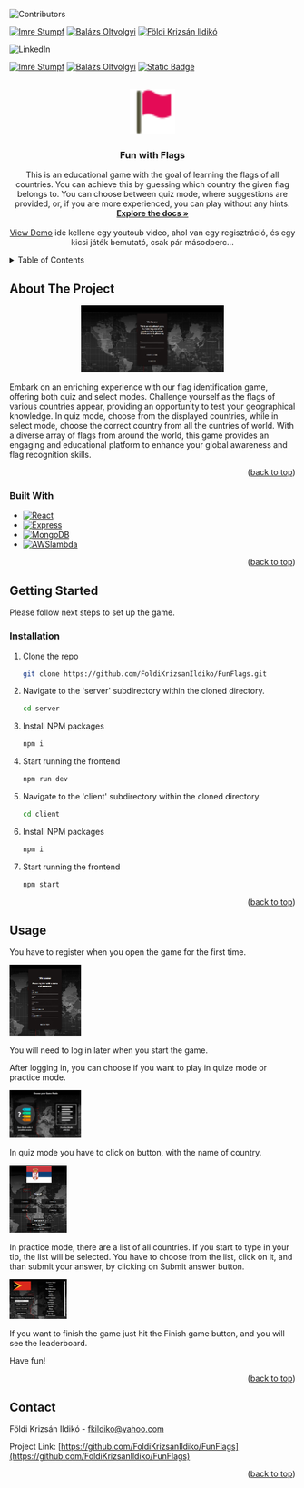 <a name="readme-top"></a>

<!-- PROJECT SHIELDS -->

![Contributors](https://img.shields.io/badge/-_Contributors-red.svg?logo=github&style=for-the-badge)

[![Imre Stumpf](https://img.shields.io/badge/Imre%20Stumpf-blue.svg?logo=github)][contributor1-url]
[![Balázs Oltvolgyi](https://img.shields.io/badge/Bal%C3%A1zs%20Olv%C3%B6lgyi-blue.svg?logo=github)][contributor2-url]
[![Földi Krizsán Ildikó](https://img.shields.io/badge/F%C3%B6ldi%20Krizs%C3%A1n%20Ildik%C3%B3-blue.svg?logo=github)][contributor3-url]

![LinkedIn][linkedin-shield]

[![Imre Stumpf](https://img.shields.io/badge/-_Imre%20Stumpf-grey.svg?logo=linkedin&colorB=555)][linkedin1-url]
[![Balázs Oltvolgyi](https://img.shields.io/badge/-_Bal%C3%A1zs%20Olv%C3%B6lgyi-grey.svg?logo=linkedin&colorB=555)][linkedin2-url]
[![Static Badge](https://img.shields.io/badge/-_%20F%C3%B6ldi%20Krizs%C3%A1n%20Ildik%C3%B3-grey.svg?logo=linkedin&colorB=555)][linkedin3-url]



<!-- PROJECT LOGO -->
<br />
<div align="center">
  <a href="https://github.com/FoldiKrizsanIldiko/FunFlags">
    <img src="client/public/favicon.png" alt="Logo" width="80" height="80">
  </a>

<h3 align="center">Fun with Flags</h3>

  <p align="center">
    This is an educational game with the goal of learning the flags of all countries. You can achieve this by guessing which country the given flag belongs to. You can choose between quiz mode, where suggestions are provided, or, if you are more experienced, you can play without any hints.
    <br />
    <a href="https://github.com/FoldiKrizsanIldiko/FunFlags"><strong>Explore the docs »</strong></a>
    <br />
    <br />
    <a href="https://github.com/FoldiKrizsanIldiko/FunFlags">View Demo</a>
    ide kellene egy youtoub video, ahol van egy regisztráció, és egy kicsi játék bemutató, csak pár másodperc...
</div>



<!-- TABLE OF CONTENTS -->
<details>
  <summary>Table of Contents</summary>
  <ol>
    <li>
      <a href="#about-the-project">About The Project</a>
      <ul>
        <li><a href="#built-with">Built With</a></li>
      </ul>
    </li>
    <li>
      <a href="#getting-started">Getting Started</a>
      <ul>
        <li><a href="#installation">Installation</a></li>
      </ul>
    </li>
    <li><a href="#usage">Usage</a></li>
    <li><a href="#contact">Contact</a></li>
  </ol>
</details>



<!-- ABOUT THE PROJECT -->
## About The Project

<!-- ![Product Name Screen Shot][product-screenshot] -->
<p align="center">
<img src="./client/public/scrsh1.png" width="50%" >
</p>


Embark on an enriching experience with our flag identification game, offering both quiz and select modes. Challenge yourself as the flags of various countries appear, providing an opportunity to test your geographical knowledge. In quiz mode, choose from the displayed countries, while in select mode, choose the correct country from all the cuntries of world. With a diverse array of flags from around the world, this game provides an engaging and educational platform to enhance your global awareness and flag recognition skills.


<p align="right">(<a href="#readme-top">back to top</a>)</p>



### Built With


* [![React][React.js]][React-url]
* [![Express][Express.io]][Express-url]
* [![MongoDB][MongoDB.io]][MongoDb-url]
* [![AWSlambda][AWSLambda.io]][AWSLambda-url]


<p align="right">(<a href="#readme-top">back to top</a>)</p>



<!-- GETTING STARTED -->
## Getting Started

Please follow next steps to set up the game.


### Installation

1. Clone the repo
   ```sh
   git clone https://github.com/FoldiKrizsanIldiko/FunFlags.git
   ```
2. Navigate to the 'server' subdirectory within the cloned directory.
    ```sh
    cd server
    ``` 
3. Install NPM packages
   ```sh
   npm i
   ```
4. Start running the frontend
    ```sh
    npm run dev
    ```       
5. Navigate to the 'client' subdirectory within the cloned directory.
    ```sh
    cd client
    ```   
6. Install NPM packages
   ```sh
   npm i
   ```
7. Start running the frontend
    ```sh
    npm start
    ```

<p align="right">(<a href="#readme-top">back to top</a>)</p>



<!-- USAGE EXAMPLES -->
## Usage

You have to register when you open the game for the first time. 
<p align="left">
<img src="./client/public/register.png" width="25%" >
</p>

You will need to log in later when you start the game.

After logging in, you can choose if you want to play in quize mode or practice mode.

<p align="left">
<img src="./client/public/choose.png" width="25%" >
</p>

In quiz mode you have to click on button, with the name of country.

<p align="left">
<img src="./client/public/quizM.png" width="20%" >
</p>

In practice mode, there are a list of all countries. If you start to type in your tip, the list will be selected. You have to choose from the list, click on it, and than submit your answer, by clicking on Submit answer button.

<p align="left">
<img src="./client/public/practM.png" width="20%" >
</p>

If you want to finish the game just hit the Finish game button, and you will see the leaderboard.

Have fun!

<p align="right">(<a href="#readme-top">back to top</a>)</p>



<!-- CONTACT -->
## Contact


Földi Krizsán Ildikó  - fkildiko@yahoo.com

Project Link: [https://github.com/FoldiKrizsanIldiko/FunFlags](https://github.com/FoldiKrizsanIldiko/FunFlags)

<p align="right">(<a href="#readme-top">back to top</a>)</p>



<!-- MARKDOWN LINKS & IMAGES -->
<!-- https://www.markdownguide.org/basic-syntax/#reference-style-links -->
[contributor1-url]: https://github.com/Surmi64
[contributor2-url]: https://github.com/balazs-oltvolgyi
[contributor3-url]: https://github.com/FoldiKrizsanIldiko
[forks-shield]: https://img.shields.io/github/forks/github_username/repo_name.svg?style=for-the-badge
[forks-url]: https://github.com/FoldiKrizsanIldiko/FunFlags/network/members
[stars-shield]: https://img.shields.io/github/stars/github_username/repo_name.svg?style=for-the-badge
[stars-url]: https://github.com/FoldiKrizsanIldiko/FunFlags/stargazers
[issues-shield]: https://img.shields.io/github/issues/github_username/repo_name.svg?style=for-the-badge
[issues-url]: https://github.com/FoldiKrizsanIldiko/FunFlags/issues
[license-shield]: https://img.shields.io/github/license/github_username/repo_name.svg?style=for-the-badge
[license-url]: https://github.com/FoldiKrizsanIldiko/FunFlags/blob/master/LICENSE.txt
[linkedin-shield]: https://img.shields.io/badge/-LinkedIn-black.svg?style=for-the-badge&logo=linkedin&colorB=555
[linkedin1-url]: https://www.linkedin.com/in/istumpf/
[linkedin2-url]: https://www.linkedin.com/in/balazs-o/
[linkedin3-url]:https://www.linkedin.com/in/ildiko-foldi-krizsan/
[product-screenshot]: client/public/scrsh1.png
[React.js]: https://img.shields.io/badge/React-20232A?style=for-the-badge&logo=react&logoColor=61DAFB
[React-url]: https://reactjs.org/
[Express.io]: https://img.shields.io/badge/Express-20232A?style=for-the-badge&logo=Express&logoColor=47A248
[Express-url]:https://expressjs.com/
[MongoDB.io]: https://img.shields.io/badge/MongoDB-20232A?style=for-the-badge&logo=MongoDB&logoColor=47A248
[MongoDb-url]:https://www.mongodb.com/atlas/database
[AWSLambda.io]:https://img.shields.io/badge/Lambda-20232A?style=for-the-badge&logo=AWSLambda&logoColor=FF9900
[AWSLambda-url]:https://aws.amazon.com/pm/lambda/?gclid=CjwKCAiA1-6sBhAoEiwArqlGPuZDskT0wZIcIb3EISWuN_425YQqAIuiPF_OFZg6mHAQzxswLGZ66hoCEx4QAvD_BwE&trk=5e541ab3-2fcc-4151-9e08-fdea53dc7fb8&sc_channel=ps&ef_id=CjwKCAiA1-6sBhAoEiwArqlGPuZDskT0wZIcIb3EISWuN_425YQqAIuiPF_OFZg6mHAQzxswLGZ66hoCEx4QAvD_BwE:G:s&s_kwcid=AL!4422!3!651541907473!e!!g!!aws%20lambda!19836375769!150670855801